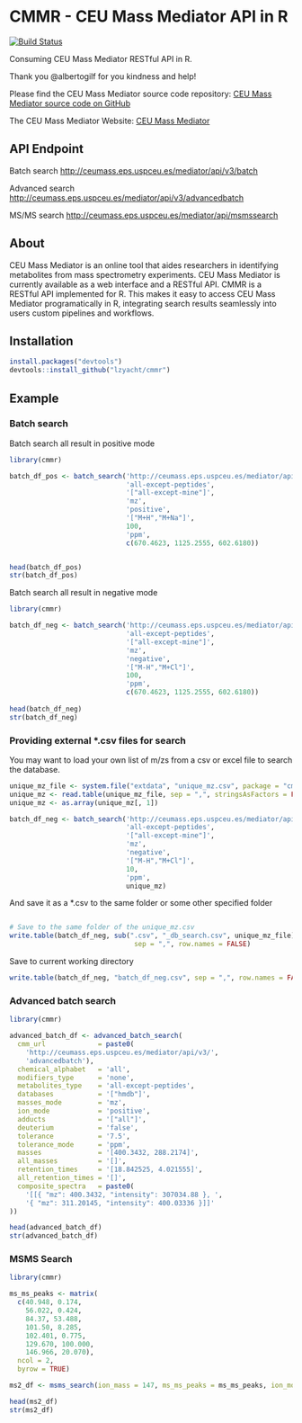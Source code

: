 # CMMR - CEU Mass Mediator API in R

[![Build Status](https://travis-ci.org/lzyacht/cmmr.svg?branch=master)](https://travis-ci.org/lzyacht/cmmr)

Consuming CEU Mass Mediator RESTful API in R.

Thank you @albertogilf for you kindness and help!

Please find the CEU Mass Mediator source code repository:
[CEU Mass Mediator source code on GitHub](https://github.com/albertogilf/ceuMassMediator)

The CEU Mass Mediator Website:
[CEU Mass Mediator](http://ceumass.eps.uspceu.es/)

## API Endpoint

Batch search
http://ceumass.eps.uspceu.es/mediator/api/v3/batch

Advanced search
http://ceumass.eps.uspceu.es/mediator/api/v3/advancedbatch

MS/MS search
http://ceumass.eps.uspceu.es/mediator/api/msmssearch

## About

CEU Mass Mediator is an online tool that aides researchers in identifying 
metabolites from mass spectrometry experiments. CEU Mass Mediator is currently
available as a web interface and a RESTful API. CMMR is a RESTful API implemented
for R. This makes it easy to access CEU Mass Mediator programatically in R, integrating
search results seamlessly into users custom pipelines and workflows.

## Installation

```R
install.packages("devtools")
devtools::install_github("lzyacht/cmmr")
```

## Example

### Batch search

Batch search all result in positive mode

```r
library(cmmr)

batch_df_pos <- batch_search('http://ceumass.eps.uspceu.es/mediator/api/v3/batch',
                             'all-except-peptides',
                             '["all-except-mine"]',
                             'mz',
                             'positive',
                             '["M+H","M+Na"]',
                             100,
                             'ppm',
                             c(670.4623, 1125.2555, 602.6180))


head(batch_df_pos)
str(batch_df_pos)
```

Batch search all result in negative mode

```r
library(cmmr)

batch_df_neg <- batch_search('http://ceumass.eps.uspceu.es/mediator/api/v3/batch',
                             'all-except-peptides',
                             '["all-except-mine"]',
                             'mz',
                             'negative',
                             '["M-H","M+Cl"]',
                             100,
                             'ppm',
                             c(670.4623, 1125.2555, 602.6180))
                             
head(batch_df_neg)
str(batch_df_neg)
```

### Providing external *.csv files for search

You may want to load your own list of m/zs from a csv or excel file to search the database.

```r
unique_mz_file <- system.file("extdata", "unique_mz.csv", package = "cmmr")
unique_mz <- read.table(unique_mz_file, sep = ",", stringsAsFactors = FALSE, header = FALSE)
unique_mz <- as.array(unique_mz[, 1])

batch_df_neg <- batch_search('http://ceumass.eps.uspceu.es/mediator/api/v3/batch',
                             'all-except-peptides',
                             '["all-except-mine"]',
                             'mz',
                             'negative',
                             '["M-H","M+Cl"]',
                             10,
                             'ppm',
                             unique_mz)

```

And save it as a *.csv to the same folder or some other specified folder
```r

# Save to the same folder of the unique_mz.csv
write.table(batch_df_neg, sub(".csv", "_db_search.csv", unique_mz_file),
                               sep = ",", row.names = FALSE)
```

Save to current working directory
```r
write.table(batch_df_neg, "batch_df_neg.csv", sep = ",", row.names = FALSE)                          
```

### Advanced batch search

```r
library(cmmr)

advanced_batch_df <- advanced_batch_search(
  cmm_url             = paste0(
    'http://ceumass.eps.uspceu.es/mediator/api/v3/',
    'advancedbatch'),
  chemical_alphabet   = 'all',
  modifiers_type      = 'none',
  metabolites_type    = 'all-except-peptides',
  databases           = '["hmdb"]',
  masses_mode         = 'mz',
  ion_mode            = 'positive',
  adducts             = '["all"]',
  deuterium           = 'false',
  tolerance           = '7.5',
  tolerance_mode      = 'ppm',
  masses              = '[400.3432, 288.2174]',
  all_masses          = '[]',
  retention_times     = '[18.842525, 4.021555]',
  all_retention_times = '[]',
  composite_spectra   = paste0(
    '[[{ "mz": 400.3432, "intensity": 307034.88 }, ',
    '{ "mz": 311.20145, "intensity": 400.03336 }]]'
))

head(advanced_batch_df)
str(advanced_batch_df)
```

### MSMS Search

```r
library(cmmr)

ms_ms_peaks <- matrix(
  c(40.948, 0.174,
    56.022, 0.424,
    84.37, 53.488,
    101.50, 8.285,
    102.401, 0.775,
    129.670, 100.000,
    146.966, 20.070),
  ncol = 2,
  byrow = TRUE)

ms2_df <- msms_search(ion_mass = 147, ms_ms_peaks = ms_ms_peaks, ion_mode = 'positive')

head(ms2_df)
str(ms2_df)
```